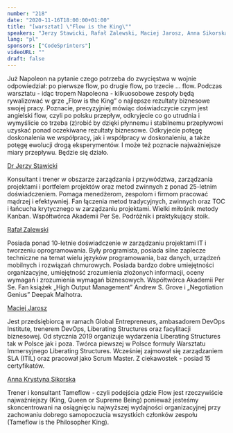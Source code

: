 ```yaml
---
number: "218"
date: "2020-11-16T18:00:00+01:00"
title: "[warsztat] \"Flow is the King\""
speakers: "Jerzy Stawicki, Rafał Zalewski, Maciej Jarosz, Anna Sikorska"
lang: "pl"
sponsors: ["CodeSprinters"]
videoURL: ""
draft: false
---
```


Już Napoleon na pytanie czego potrzeba do zwycięstwa w wojnie odpowiedział: po pierwsze flow, po drugie flow, po trzecie … flow. Podczas warsztatu - idąc tropem Napoleona - kilkuosobowe zespoły będą rywalizować w grze „Flow is the King” o najlepsze rezultaty biznesowe swojej pracy.
Poznacie, precyzyjniej mówiąc doświadczycie czym jest angielski flow, czyli po polsku przepływ, odkryjecie co go utrudnia i wymyślicie co trzeba (z)robić by dzięki płynnemu i stabilnemu przepływowi uzyskać ponad oczekiwane rezultaty biznesowe. Odkryjecie potęgę doskonalenia we współpracy, jak i współpracy w doskonaleniu, a także potęgę ewolucji drogą eksperymentów. I może też poznacie najważniejsze miary przepływu.
Będzie się działo.


<a href="https://www.linkedin.com/in/jerzy-stawicki-5336ba" target="_blank">Dr Jerzy Stawicki</a> 

Konsultant i trener w obszarze zarządzania i przywództwa, zarządzania projektami i portfelem projektów oraz metod zwinnych z ponad 25-letnim doświadczeniem. Pomaga menedżerom, zespołom i firmom pracować mądrzej i efektywniej. Fan łączenia metod tradycyjnych, zwinnych oraz TOC i łańcucha krytycznego w zarządzaniu projektami. Wielki miłośnik metody Kanban. Współtwórca Akademii Per Se. Podróżnik i praktykujący stoik.

<a href="https://www.linkedin.com/in/rafalzalewski/" target="_blank">Rafał Zalewski</a> 

Posiada ponad 10-letnie doświadczenie w zarządzaniu projektami IT i tworzeniu oprogramowania. Były programista, posiada silne zaplecze techniczne na temat wielu języków programowania, baz danych, urządzeń mobilnych i rozwiązań chmurowych. Posiada bardzo dobre umiejętności organizacyjne, umiejętność zrozumienia złożonych informacji, oceny wymagań i zrozumienia wymagań biznesowych. Współtwórca Akademii Per Se. Fan książek „High Output Management” Andrew S. Grove i „Negotiation Genius” Deepak Malhotra.

<a href="https://www.linkedin.com/in/maciekjarosz/" target="_blank">Maciej Jarosz</a> 

Jest przedsiębiorcą w ramach Global Entrepreneurs, ambasadorem DevOps Institute, trenerem DevOps, Liberating Structures oraz facylitacji biznesowej. Od stycznia 2019 organizuje wydarzenia Liberating Structures tak w Polsce jak i poza. Twórca piewszej w Polsce formuły Warsztatu Immersyjnego Liberating Structures. Wcześniej zajmował się zarządzaniem SLA (ITIL) oraz pracował jako Scrum Master. Z ciekawostek - posiad 15 certyfikatów.

<a href="https://www.linkedin.com/in/annasikorska1/" target="_blank">Anna Krystyna Sikorska</a> 


Trener i konsultant Tameflow - czyli podejścia gdzie Flow jest rzeczywiście najważniejszy (King, Queen or Supreme Being) ponieważ jesteśmy skoncentrowani na osiągnięciu najwyższej wydajności organizacyjnej przy zachowaniu dobrego samopoczucia wszystkich członków zespołu (Tameflow is the Philosopher King).


